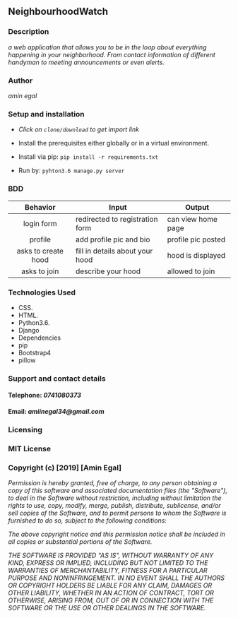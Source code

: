 ## NeighbourhoodWatch

### Description
_a web application that allows you to be in the loop about everything happening in your neighborhood. From contact information of different handyman to meeting announcements or even alerts._
### Author
_amin egal_

### Setup and installation
* _Click on `clone/download` to get import link_
* Install the prerequisites either globally or in a virtual environment.
* Install via pip:
            ``` pip install -r requirements.txt ```

*  Run by:
           ``` pyhton3.6 manage.py server ```

### BDD
| Behavior  |Input   | Output  |
|:-:|---|---|
| login form | redirected to registration form | can view home page   |
| profile |add profile pic and bio   | profile pic posted  |
| asks to create hood  | fill in details about your hood  |  hood is displayed |
|  asks to join | describe your hood | allowed to join |

### Technologies Used
* CSS.
* HTML.
* Python3.6.
* Django
* Dependencies
* pip
* Bootstrap4
* pillow

### Support and contact details
#### Telephone: _0741080373_
#### Email: _amiinegal34@gmail.com_

### Licensing
### MIT License
### Copyright (c) [2019] [Amin Egal]
_Permission is hereby granted, free of charge, to any person obtaining a copy of this software and_ _associated documentation files (the "Software"), to deal in the Software without restriction, _including_ without limitation the rights to use, copy, modify, merge, publish, distribute, sublicense,_ _and/or sell copies of the Software, and to permit persons to whom the Software is furnished to do so,_ _subject to the following conditions:_

_The above copyright notice and this permission notice shall be included in all copies or substantial portions of the Software._

_THE SOFTWARE IS PROVIDED "AS IS", WITHOUT WARRANTY OF ANY KIND, EXPRESS OR IMPLIED, INCLUDING BUT NOT_ _LIMITED TO THE WARRANTIES OF MERCHANTABILITY, FITNESS FOR A PARTICULAR PURPOSE AND NONINFRINGEMENT. IN_ _NO EVENT SHALL THE AUTHORS OR COPYRIGHT HOLDERS BE LIABLE FOR ANY CLAIM, DAMAGES OR OTHER LIABILITY,_ _WHETHER IN AN ACTION OF CONTRACT, TORT OR OTHERWISE, ARISING FROM, OUT OF OR IN CONNECTION WITH THE_ _SOFTWARE OR THE USE OR OTHER DEALINGS IN THE SOFTWARE._

